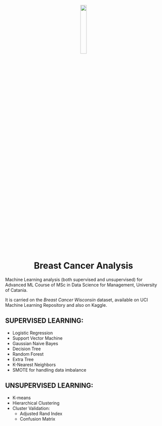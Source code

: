 <p align="center">
  <img src="https://media.istockphoto.com/vectors/realistic-pink-ribbon-breast-cancer-awareness-symbol-isolated-on-vector-id849443826?k=6&m=849443826&s=612x612&w=0&h=p-icj9BbMMsSS9Vb4cV5dDYQ4n_z5N_67cLOqhfcQug=" width="20%" height="20%" />
</p>

<h1 align="center">Breast Cancer Analysis</h1>

Machine Learning analysis (both supervised and unsupervised) for Advanced ML Course of MSc in Data Science for Management, University of Catania.

It is carried on the *Breast Cancer Wisconsin* dataset, available on UCI Machine Learning Repository and also on Kaggle. 

## SUPERVISED LEARNING:
- Logistic Regression
- Support Vector Machine
- Gaussian Naive Bayes
- Decision Tree
- Random Forest
- Extra Tree
- K-Nearest Neighbors
- SMOTE for handling data imbalance

## UNSUPERVISED LEARNING:
- K-means
- Hierarchical Clustering
- Cluster Validation:
  - Adjusted Rand Index
  -   Confusion Matrix


